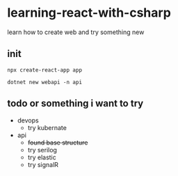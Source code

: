 # learning-react-with-csharp

learn how to create web and try something new

## init

`npx create-react-app app`

`dotnet new webapi -n api`

## todo or something i want to try

- devops
  - try kubernate
- api
  - ~~found base structure~~
  - try serilog
  - try elastic
  - try signalR
